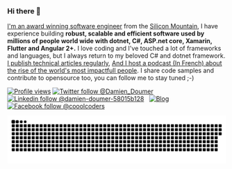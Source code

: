 ### Hi there 👋

<!--
**DamienDoumer/damiendoumer** is a ✨ _special_ ✨ repository because its `README.md` (this file) appears on your GitHub profile.

Here are some ideas to get you started:

- 🔭 I’m currently working on ...
- 🌱 I’m currently learning ...
- 👯 I’m looking to collaborate on ...
- 🤔 I’m looking for help with ...
- 💬 Ask me about ...
- 📫 How to reach me: ...
- 😄 Pronouns: ...
- ⚡ Fun fact: ...
-->

[I'm an award winning software engineer](https://doumer.me/about-damien-doumer/) from the [Silicon Mountain](https://en.wikipedia.org/wiki/Silicon_Mountain), I have experience building __robust, scalable and efficient software used by millions of people world wide with dotnet, C#, ASP.net core, Xamarin, Flutter and Angular 2+.__
I love coding and I've touched a lot of frameworks and languages, but I always return to my beloved C# and dotnet framework. 
[I publish technical articles regularly](https://doumer.me/), [And I host a podcast (In French) about the rise of the world's most impactfull people](doumer.me/podcast).
I share code samples and contribute to opensource too, you can follow me to stay tuned ;-)

<!--
[![MVP Profile](https://img.shields.io/badge/MVP-Developer%20Technologies%20🏆-blue?style=flat&logo=microsoft)](https://mvp.microsoft.com/en-us/PublicProfile/5003277) &nbsp;
-->

[![Profile views](https://komarev.com/ghpvc/?username=damiendoumer&style=flat-square)](https://github.com/damiendoumer)
[![Twitter follow @Damien_Doumer](https://img.shields.io/twitter/follow/Damien_Doumer?style=social)](https://twitter.com/Damien_Doumer) &nbsp;
[![Linkedin follow @damien-doumer-58015b128](https://img.shields.io/badge/-DamienDoumer-blue?style=flat-square&logo=Linkedin&logoColor=white&link=https://www.linkedin.com/in/damien-doumer-58015b128/)](https://www.linkedin.com/in/damien-doumer-58015b128/) &nbsp;
[![Blog](https://img.shields.io/badge/Blog-doumer.me-brightgreen)](https://www.doumer.me/) &nbsp;
[![Facebook follow @cooolcoders](https://img.shields.io/badge/-cooolcoders-blue?style=flat-square&logo=Facebook&logoColor=white&link=https://www.facebook.com/cooolcoders/)](https://www.facebook.com/cooolcoders/)


<a href=#><img src="contributions.svg"></a>
